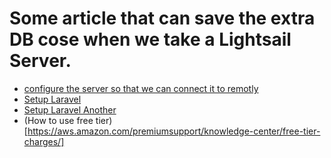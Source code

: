 # Some article that can save the extra DB cose when we take a Lightsail Server.
  
  - [configure the server so that we can connect it to remotly](https://serverfault.com/questions/1014142/remote-connect-to-mysql-aws-lightsail/1014225#1014225)
  - [Setup Laravel](https://medium.com/@idelara/step-by-step-guide-manually-deploying-a-laravel-app-running-on-lemp-to-an-aws-ec2-lightsail-d4792fd5c920)
  - [Setup Laravel Another](https://medium.com/@daniel.sagita/hosting-laravel-in-amazon-lightsail-50a5c4bfcc76)
  - (How to use free tier)[https://aws.amazon.com/premiumsupport/knowledge-center/free-tier-charges/]
